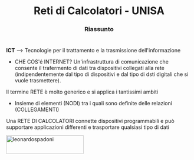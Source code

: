 <h1 align="center">Reti di Calcolatori - UNISA</h1>
<h3 align="center">Riassunto</h3>
<h1></h1>

**ICT** --> Tecnologie per il trattamento e la trasmissione dell'informazione

- CHE COS'é INTERNET?
	Un'infrastruttura di comunicazione che consente il trafermento di dati tra dispositivi collegati alla rete (indipendentemente dal tipo di dispositivi e dal tipo di dsti digitali che si vuole trasmettere).

Il termine RETE è molto generico e si applica i tantissimi ambiti
* Insieme di elementi (NODI) tra i quali sono definite delle relazioni (COLLEGAMENTI)

Una RETE DI CALCOLATORI connette dispositivi programmabili e può supportare applicazioni differenti e trasportare qualsiasi tipo di dati
			 

<a href="https://www.buymeacoffee.com/leonardospadoni"> <img align="left" src="https://cdn.buymeacoffee.com/buttons/v2/default-yellow.png" height="50" width="210" alt="leonardospadoni" /></a></p><br><br>
